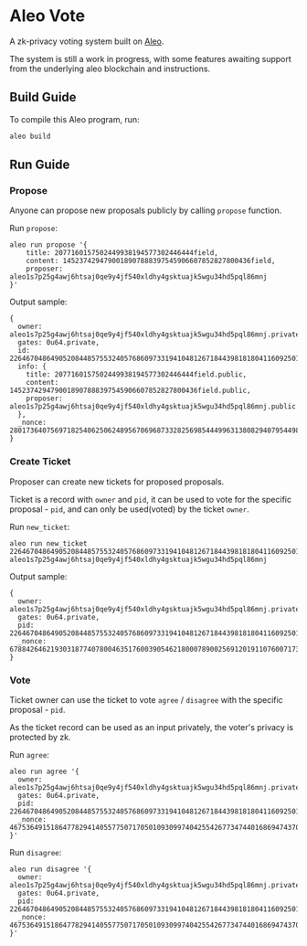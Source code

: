 # Aleo Vote

A zk-privacy voting system built on [Aleo](https://www.aleo.org).

The system is still a work in progress, with some features awaiting support from the underlying aleo blockchain and instructions.

## Build Guide

To compile this Aleo program, run:
```bash
aleo build
```

## Run Guide

### Propose

Anyone can propose new proposals publicly by calling `propose` function.

Run `propose`:

```
aleo run propose '{
    title: 2077160157502449938194577302446444field,
    content: 1452374294790018907888397545906607852827800436field,
    proposer: aleo1s7p25g4awj6htsaj0qe9y4jf540xldhy4gsktuajk5wgu34hd5pql86mnj
}'
```

Output sample:

```
{
  owner: aleo1s7p25g4awj6htsaj0qe9y4jf540xldhy4gsktuajk5wgu34hd5pql86mnj.private,
  gates: 0u64.private,
  id: 2264670486490520844857553240576860973319410481267184439818180411609250173817field.public,
  info: {
    title: 2077160157502449938194577302446444field.public,
    content: 1452374294790018907888397545906607852827800436field.public,
    proposer: aleo1s7p25g4awj6htsaj0qe9y4jf540xldhy4gsktuajk5wgu34hd5pql86mnj.public
  },
  _nonce: 280173640756971825406250624895670696873328256985444996313808294079544987748group.public
}
```

### Create Ticket

Proposer can create new tickets for proposed proposals.

Ticket is a record with `owner` and `pid`, it can be used to vote for the specific proposal - `pid`, and can only be used(voted) by the ticket `owner`.

Run `new_ticket`:

```
aleo run new_ticket 2264670486490520844857553240576860973319410481267184439818180411609250173817field aleo1s7p25g4awj6htsaj0qe9y4jf540xldhy4gsktuajk5wgu34hd5pql86mnj
```

Output sample:

```
{
  owner: aleo1s7p25g4awj6htsaj0qe9y4jf540xldhy4gsktuajk5wgu34hd5pql86mnj.private,
  gates: 0u64.private,
  pid: 2264670486490520844857553240576860973319410481267184439818180411609250173817field.public,
  _nonce: 6788426462193031877407800463517600390546218000789002569120191107600717342346group.public
}
```

### Vote

Ticket owner can use the ticket to vote `agree` / `disagree` with the specific proposal - `pid`.

As the ticket record can be used as an input privately, the voter's privacy is protected by zk.

Run `agree`:

```
aleo run agree '{
  owner: aleo1s7p25g4awj6htsaj0qe9y4jf540xldhy4gsktuajk5wgu34hd5pql86mnj.private,
  gates: 0u64.private,
  pid: 2264670486490520844857553240576860973319410481267184439818180411609250173817field.public,
  _nonce: 4675364915186477829414055775071705010930997404255426773474401686947437097344group.public
}'
```

Run `disagree`:

```
aleo run disagree '{
  owner: aleo1s7p25g4awj6htsaj0qe9y4jf540xldhy4gsktuajk5wgu34hd5pql86mnj.private,
  gates: 0u64.private,
  pid: 2264670486490520844857553240576860973319410481267184439818180411609250173817field.public,
  _nonce: 4675364915186477829414055775071705010930997404255426773474401686947437097344group.public
}'
```
